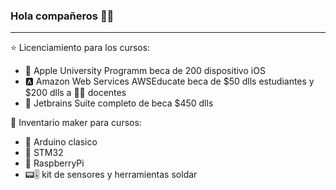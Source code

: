 ### Hola compañeros 👋😊

___

⭐️ Licenciamiento para los cursos:
- 🍎 Apple University Programm beca de 200 dispositivo iOS
- 🅰️ Amazon Web Services AWSEducate beca de $50 dlls estudiantes y $200 dlls a 👩‍🏫 docentes 
- 🧠 Jetbrains Suite completo de beca $450 dlls

💾 Inventario maker para cursos:
- 🍪 Arduino clasico
- 🍪 STM32
- 🍪 RaspberryPi 
- 📟🎚 kit de sensores y herramientas soldar

